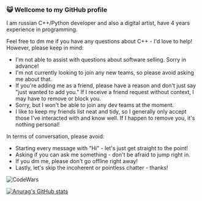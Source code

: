 ### 😺 Wellcome to my GitHub profile
I am russian C++/Python developer and also a digital artist, have 4 years experience in programming.

Feel free to dm me if you have any questions about C++ - I'd love to help!
However, please keep in mind:
- I'm not able to assist with questions about software selling. Sorry in advance!
- I'm not currently looking to join any new teams, so please avoid asking me about that.
- If you're adding me as a friend, please have a reason and don't just say "just wanted to add you." If I receive a friend request without context, I may have to remove or block you.
- Sorry, but I won't be able to join any dev teams at the moment.
- I like to keep my friends list neat and tidy, so I generally only accept those I've interacted with and know well. If I happen to remove you, it's nothing personal!

In terms of conversation, please avoid:
- Starting every message with "Hi" - let's just get straight to the point!
- Asking if you can ask me something - don't be afraid to jump right in.
- If you dm me, please don't go offline right away!
- Lastly, let's skip the incoherent or pointless chatter - thanks!

![CodeWars](https://www.codewars.com/users/nullifiedvlad/badges/large)


[![Anurag's GitHub stats](https://github-readme-stats.vercel.app/api?username=vladislavalpatov&theme=radical)](https://github.com/anuraghazra/github-readme-stats)
